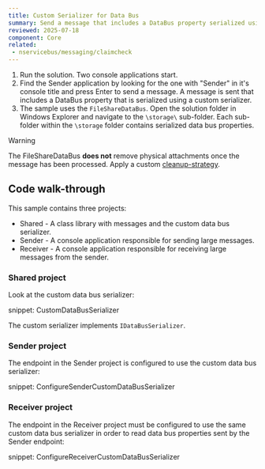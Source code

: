 ```yaml
---
title: Custom Serializer for Data Bus
summary: Send a message that includes a DataBus property serialized using a custom serializer.
reviewed: 2025-07-18
component: Core
related:
 - nservicebus/messaging/claimcheck
---
```


1. Run the solution. Two console applications start.
2. Find the Sender application by looking for the one with "Sender" in it's console title and press Enter to send a message. A message is sent that includes a DataBus property that is serialized using a custom serializer.
3. The sample uses the `FileShareDataBus`. Open the solution folder in Windows Explorer and navigate to the `\storage\` sub-folder. Each sub-folder within the `\storage` folder contains serialized data bus properties.

> [!WARNING]
> The FileShareDataBus **does not** remove physical attachments once the message has been processed. Apply a custom [cleanup-strategy](/nservicebus/messaging/claimcheck/file-share.md#cleanup-strategy).

## Code walk-through

This sample contains three projects:

* Shared - A class library with messages and the custom data bus serializer.
* Sender - A console application responsible for sending large messages.
* Receiver - A console application responsible for receiving large messages from the sender.

### Shared project

Look at the custom data bus serializer:

snippet: CustomDataBusSerializer

The custom serializer implements `IDataBusSerializer`.

### Sender project

The endpoint in the Sender project is configured to use the custom data bus serializer:

snippet: ConfigureSenderCustomDataBusSerializer

### Receiver project

The endpoint in the Receiver project must be configured to use the same custom data bus serializer in order to read data bus properties sent by the Sender endpoint:

snippet: ConfigureReceiverCustomDataBusSerializer
